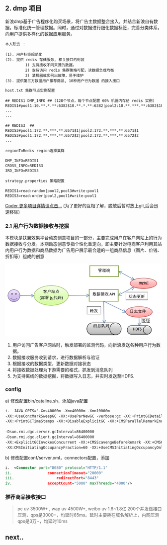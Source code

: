 ## 2. dmp 项目

新浪dmp基于广告程序化购买场景，将广告主数据整合接入，并结合新浪自有数据，标准化统一管理数据。同时，通过对数据进行细化数据标签，完善分类体系，向用户提供多样化的数据应用服务。 

```
本人职责 ：

(1). 用户标签规范化
(2). 提供 redis 存储服务, 相关接口的封装      
         1) 支持接收不同来源的数据。
         2) 支持访问 redis 集群策略可配，读数据负载均衡
         3) 某机器或实例出故障，易于维护
(3). 提供第三方数据用户推荐商品, 10种用户行为数据 的接入接口
```

```
host.txt 集群节点实例配置

## REDIS1 DMP_INFO ## (128个节点，每个节点配置 60% 机器内存给 redis 实例)
REDIS1#pool1:10.**.*.**:6382$10.**.*.**:6382|pool2:10.**.***.**:6382$10.**.*.**:6382|pool3:10.**.**.**:6382$10.**.*.**:6382
...
...

## REDIS3  ##
REDIS3#pool1:172.**.***.**:6571$1|pool2:172.**.***.**:6571$1
REDIS3#pool1:172.**.***.**:6572$2|pool2:172.**.***.**:6572$2
...

regionToRedis region选择集群

DMP_INFO=REDIS1
CROSS_INFO=REDIS3
3RD_INFO=REDIS3

strategy.properties 策略配置

REDIS1=read:random|pool2,pool3#write:pool1
REDIS3=read:order|pool2,pool1#write:pool1
```

[Coder 更多项目详情请点击...][redis_part] (为了更好的互相了解，脱敏后暂时放上git,后会迅速移除)

### 2.1 用户行为数据接收与挖掘

本模块是扶翼效果平台动态创意项目的一部分，主要完成用户在客户网站上的行为数据接收与分发。本期动态创意专指个性化重定向，即主要针对电商客户利用其站内用户行为数据和商品数据为广告用户展示最合适的一组商品信息（图片、价钱、折扣等）组成的创意

<div class="limg0">
<img src="/images/resume_project/dmp-3.jpeg" width="680" />
</div>

1. 用户访问广告客户网站时，触发部署的监测代码，向新浪发送各种用户行为数据。
2. 数据接收服务收到请求，进行数据解析与验证
3. 根据接收的数据类型，更新数据对接状态
4. 将接收数据处理为下游需要的格式，抓发到消息队列
5. 为支持离线的数据挖掘，将数据写入日志，并实时发送至HDFS.

### config

a)	修改配置bin/catalina.sh，添加java配置

```xml
i.	JAVA_OPTS='-Xms40000m -Xmx40000m -Xmn10000m 
-XX:+UseConcMarkSweepGC -XX:+UseParNewGC -verbose:gc -XX:+PrintGCDetails 
-XX:+PrintGCTimeStamps -XX:+DisableExplicitGC -XX:+CMSParallelRemarkEnabled 

-Dsun.rmi.dgc.server.gcInterval=86400000 
-Dsun.rmi.dgc.client.gcInterval=86400000  
-XX:+ExplicitGCInvokesConcurrent -XX:+CMSScavengeBeforeRemark -XX:+CMSClassUnloadingEnabled 
-XX:CMSInitiatingOccupancyFraction=60 -XX:+UseCMSInitiatingOccupancyOnly'
```

b)	修改配置conf/server.xml，connectors配置，添加

```xml
i.	<Connector port="8080" protocol="HTTP/1.1"
ii.	               connectionTimeout="20000"
iii.	               redirectPort="8443" 
iv.	               acceptCount="5000" maxThreads="4000"/>
```

### 推荐商品接收接口

> pc uv 3500W+ , wap uv 4500W+, weibo uv 1.6~1.8亿
> 200个并发做接口压测，qps是3000+，均延时65ms。延时主要耗在域名解析上，内网压测qps是3万+，均延时10ms

## next..

[s1]: https://github.com/blair101/language/tree/master/java/springMVC_demo
[c1]: https://blog.csdn.net/robbyo/article/category/1328994/14

[1]: https://github.com/blair101/project/tree/master/cron-lingquan-offline-part
[2]: https://github.com/blair101/bigdata/tree/master/bigdata-offline-demo
[4]: /user_profile_content_interest/
[5]: /deeplearning/
[6]: /project_frame/

[redis_part]: https://github.com/blair101/project/tree/master/redis
[img1]: /images/resume_project/user_interest_img.png
